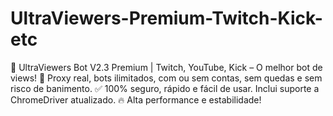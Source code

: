 # UltraViewers-Premium-Twitch-Kick-etc
🚀 UltraViewers Bot V2.3 Premium | Twitch, YouTube, Kick – O melhor bot de views! 💎 Proxy real, bots ilimitados, com ou sem contas, sem quedas e sem risco de banimento. ✅ 100% seguro, rápido e fácil de usar. Inclui suporte a ChromeDriver atualizado. 🔥 Alta performance e estabilidade!
